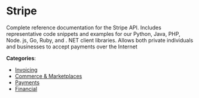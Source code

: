 # Stripe


Complete reference documentation for the Stripe API. Includes representative code snippets and examples for our Python, Java, PHP, Node. js, Go, Ruby, and . NET client libraries. Allows both private individuals and businesses to accept payments over the Internet



**Categories**:
- [Invoicing](https://github.com/apis-list/apis-list#invoicing)
- [Commerce & Marketplaces](https://github.com/apis-list/apis-list#commerce-and-marketplaces)
- [Payments](https://github.com/apis-list/apis-list#payments)
- [Financial](https://github.com/apis-list/apis-list#financial)







